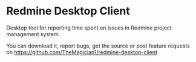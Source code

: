 # Redmine Desktop Client
Desktop tool for reporting time spent on issues in Redmine project management system.

You can download it, report bugs, get the source or post feature requests on https://github.com/TheMagician1/redmine-desktop-client

